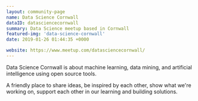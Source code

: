 ```yaml
---
layout: community-page
name: Data Science Cornwall
dataID: datasciencecornwall
summary: Data Science meetup based in Cornwall
featured-img: 'data-science-cornwall'
date: 2019-01-26 01:44:35 +0000

website: https://www.meetup.com/datasciencecornwall/
---
```

Data Science Cornwall is about machine learning, data mining, and artificial
intelligence using open source tools.

A friendly place to share ideas, be inspired by each other, show what we're
working on, support each other in our learning and building solutions.
